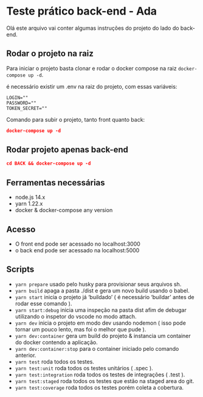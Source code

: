 # Teste prático back-end - Ada

Olá este arquivo vai conter algumas instruções do projeto do lado do back-end.

## Rodar o projeto na raiz

Para iniciar o projeto basta clonar e rodar o docker compose na raiz `docker-compose up -d`.

é necessário existir um .env na raiz do projeto, com essas variáveis:

```
LOGIN=""
PASSWORD=""
TOKEN_SECRET=""
```

Comando para subir o projeto, tanto front quanto back:

```json
docker-compose up -d
```

## Rodar projeto apenas back-end

```json
cd BACK && docker-compose up -d
```

## Ferramentas necessárias

- node.js 14.x
- yarn 1.22.x
- docker & docker-compose any version

## Acesso
- O front end pode ser acessado no localhost:3000
- o back end pode ser acessado na localhost:5000

## Scripts

- `yarn prepare` usado pelo husky para provisionar seus arquivos sh.
- `yarn build` apaga a pasta ./dist e gera um novo build usando o babel.
- `yarn start` inicia o projeto já ‘buildado’ ( é necessário ‘buildar’ antes de rodar esse comando ).
- `yarn start:debug` inicia uma inspeção na pasta dist afim de debugar utilizando o inspetor do vscode no modo attach.
- `yarn dev` inicia o projeto em modo dev usando nodemon ( isso pode tornar um pouco lento, mas foi o melhor que pude ).
- `yarn dev:container` gera um build do projeto & instancia um container do docker contendo a aplicação.
- `yarn dev:container:stop` para o container iniciado pelo comando anterior.
- `yarn test` roda todos os testes.
- `yarn test:unit` roda todos os testes unitários ( .spec ).
- `yarn test:integration` roda todos os testes de integrações ( .test ).
- `yarn test:staged` roda todos os testes que estão na staged area do git.
- `yarn test:coverage` roda todos os testes porém coleta a cobertura.
